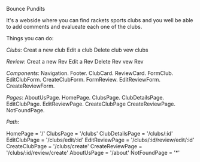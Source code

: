 
Bounce Pundits

It's a webside where you can find rackets sports clubs and you well be able to add comments and evalueate each one of the clubs.

Things you can do:

_Clubs_:
Creat a new club
Edit a club
Delete club
vew clubs

_Review_:
Creat a new Rev
Edit a Rev
Delete Rev
vew Rev


_Components_:
Navigation.
Footer.
ClubCard.
ReviewCard.
FormClub.
EditClubForm.
CreateClubForm.
FormReview.
EditReviewForm.
CreateReviewForm.


_Pages_:
AboutUsPage.
HomePage. 
ClubsPage.
ClubDetailsPage.
EditClubPage.
EditReviewPage.
CreateClubPage
CreateReviewPage.
NotFoundPage.

_Path_: 

HomePage = '/'
ClubsPage = '/clubs'
ClubDetailsPage = '/clubs/:id'
EditClubPage = '/clubs/edit/:id'
EditReviewPage = '/clubs/:id/review/edit/:id'
CreateClubPage = '/clubs/create'
CreateReviewPage = '/clubs/:id/review/create'
AboutUsPage = '/about'
NotFoundPage = '*'










